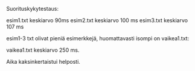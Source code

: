 Suorituskykytestaus:

esim1.txt keskiarvo 90ms
esim2.txt keskiarvo 100 ms
esim3.txt keskiarvo 107 ms

esim1-3 txt olivat pieniä esimerkkejä, huomattavasti isompi on vaikea1.txt:

vaikea1.txt keskiarvo 250 ms.

Aika kaksinkertaistui helposti.


